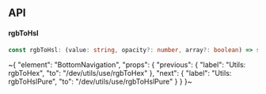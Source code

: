 

## API

#### rgbToHsl

```ts
const rgbToHsl: (value: string, opacity?: number, array?: boolean) => string | number[];
```


~{
  "element": "BottomNavigation",
  "props": {
    "previous": {
      "label": "Utils: rgbToHex",
      "to": "/dev/utils/use/rgbToHex"
    },
    "next": {
      "label": "Utils: rgbToHslPure",
      "to": "/dev/utils/use/rgbToHslPure"
    }
  }
}~